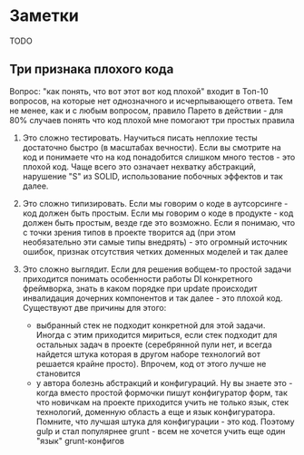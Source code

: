 # Заметки

TODO

## Три признака плохого кода

Вопрос: "как понять, что вот этот вот код плохой" входит в Топ-10 вопросов, на которые нет однозначного и исчерпывающего ответа. Тем не менее, как и с любым вопросом, правило Парето в действии - для 80% случаев понять что код плохой мне помогают три простых правила

1. Это сложно тестировать. Научиться писать неплохие тесты достаточно быстро (в масштабах вечности). Если вы смотрите на код и понимаете что на код понадобится слишком много тестов - это плохой код. Чаще всего это означает нехватку абстракций, нарушение "S" из SOLID, использование побочных эффектов и так далее.

2. Это сложно типизировать. Если мы говорим о коде в аутсорсинге - код должен быть простым. Если мы говорим о коде в продукте - код должен быть простым, везде где это возможно. Если я понимаю, что с точки зрения типов в проекте творится ад (при этом необязательно эти самые типы внедрять) - это огромный источник ошибок, признак отсутствия четких доменных моделей и так далее

3. Это сложно выглядит. Если для решения вобщем-то простой задачи приходится понимать особенности работы DI конкретного фреймворка, знать в каком порядке при update происходит инвалидация дочерних компонентов и так далее - это плохой код. Существуют две причины для этого:
   - выбранный стек не подходит конкретной для этой задачи. Иногда с этим приходится мириться, если стек подходит для остальных задач в проекте (серебрянной пули нет, и всегда найдется штука которая в другом наборе технологий вот решается крайне просто). Впрочем, код от этого лучше не становится
   - у автора болезнь абстракций и конфигураций. Ну вы знаете это - когда вместо простой формочки пишут конфигуратор форм, так что новичкам на проекте приходится учить не только язык, стек технологий, доменную область а еще и язык конфигуратора. Помните, что лучшая штука для конфигурации - это код. Поэтому gulp и стал популярнее grunt - всем не хочется учить еще один "язык" grunt-конфигов

